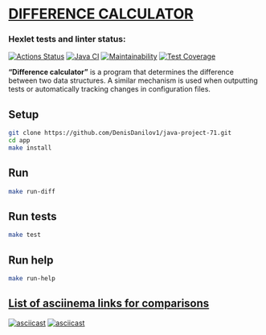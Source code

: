 # [DIFFERENCE CALCULATOR](https://github.com/DenisDanilov1/java-project-71/blob/main/README.md)

### Hexlet tests and linter status:
[![Actions Status](https://github.com/DenisDanilov1/java-project-71/actions/workflows/hexlet-check.yml/badge.svg)](https://github.com/DenisDanilov1/java-project-71/actions)
[![Java CI](https://github.com/DenisDanilov1/java-project-71/actions/workflows/main.yml/badge.svg)](https://github.com/DenisDanilov1/java-project-71/actions/workflows/main.yml)
[![Maintainability](https://api.codeclimate.com/v1/badges/5c00f99a0fb19a59aa8e/maintainability)](https://codeclimate.com/github/DenisDanilov1/java-project-71/maintainability)
[![Test Coverage](https://api.codeclimate.com/v1/badges/5c00f99a0fb19a59aa8e/test_coverage)](https://codeclimate.com/github/DenisDanilov1/java-project-71/test_coverage)

<p><b>“Difference calculator”</b> is a program that determines the difference between two data structures. A similar mechanism is used when outputting tests or automatically tracking changes in configuration files.</p>

## Setup

```bash
git clone https://github.com/DenisDanilov1/java-project-71.git
cd app
make install
```

## Run

```bash
make run-diff
```

## Run tests

```bash
make test
```

## Run help

```bash
make run-help
```

## [List of asciinema links for comparisons](https://asciinema.org/~DenisDanilov1)
[![asciicast](https://asciinema.org/a/raoSruvyXZ8Goui5gExo4drwv.svg)](https://asciinema.org/a/raoSruvyXZ8Goui5gExo4drwv)
[![asciicast](https://asciinema.org/a/olKT7WpzejJsv0pYjUTUzDjE9.svg)](https://asciinema.org/a/olKT7WpzejJsv0pYjUTUzDjE9)
